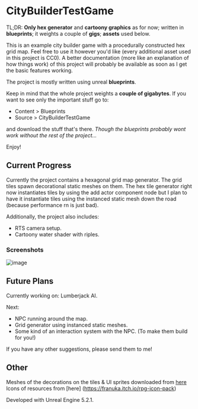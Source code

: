 # CityBuilderTestGame

TL;DR: **Only hex generator** and **cartoony graphics** as for now; written in **blueprints**; it weights a couple of **gigs**; **assets** used below.

This is an example city builder game with a procedurally constructed hex grid map. Feel free to use it however you'd like (every additional asset used in this project is CC0). A better documentation (more like an explanation of how things work) of this project will probably be available as soon as I get the basic features working.

The project is mostly written using unreal **blueprints**.

Keep in mind that the whole project weights a **couple of gigabytes**. If you want to see only the important stuff go to:
- Content > Blueprints
- Source > CityBuilderTestGame

and download the stuff that's there. *Though the blueprints probably wont work without the rest of the project...*

Enjoy!

## Current Progress

Currently the project contains a hexagonal grid map generator. The grid tiles spawn decorational static meshes on them. The hex tile generator right now instantiates tiles by using the add actor component node but I plan to have it instantiate tiles using the instanced static mesh down the road (because performance rn is just bad).

Additionally, the project also includes:
- RTS camera setup.
- Cartoony water shader with riples. 

### Screenshots

![image](https://github.com/specklew/CityBuilderTestGame/assets/76997864/0a5f71e5-d924-4b81-b0ae-341a568e65ed)

## Future Plans

Currently working on: Lumberjack AI.

Next:
- NPC running around the map.
- Grid generator using instanced static meshes.
- Some kind of an interaction system with the NPC. (To make them build for you!)

If you have any other suggestions, please send them to me!

## Other

Meshes of the decorations on the tiles & UI sprites downloaded from [here](https://kenney.nl/assets)
Icons of resources from [here] (https://franuka.itch.io/rpg-icon-pack)

Developed with Unreal Engine 5.2.1.
